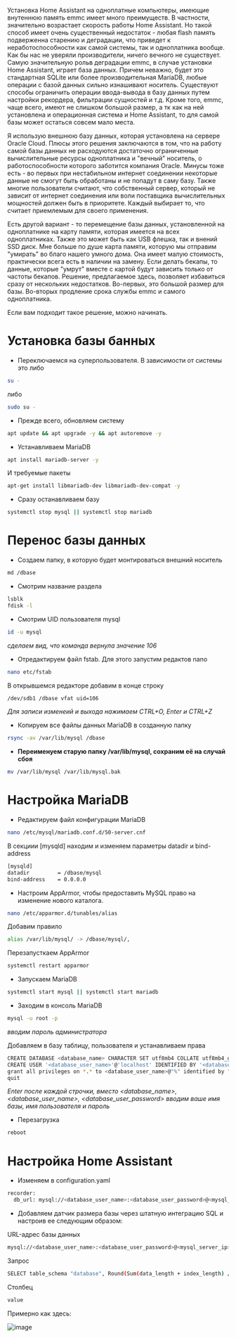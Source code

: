 Установка Home Assistant на одноплатные компьютеры, имеющие внутеннюю память emmc имеет много преимуществ. 
В частности, значительно возрастает скорость работы Home Assistant. 
Но такой способ имеет очень существенный недостаток - любая flash память подверженна старению и деградации, что приведет к неработоспособности как самой системы, так и одноплатника вообще. 
Как бы нас не уверяли производители, ничего вечного не существует. Самую значительную рольв деградации emmc, в случае установки Home Assistant, играет база данных. 
Причем неважно, будет это стандартная SQLite или более производительная MariaDB, любые операции с базой данных сильно изнашивают носитель. 
Существуют способы ограничить операции ввода-вывода в базу данных путем настройки рекордера, фильтрации сущностей и т.д. 
Кроме того, emmc, чаще всего, имеют не слишком большой размер, а тк как на ней установлена и операционная система и Home Assistant, то для самой базы может остаться совсем мало места.

Я использую внешнюю базу данных, которая установлена на сервере Oracle Cloud. 
Плюсы этого решения заключаются в том, что на работу самой базы данных не расходуются достаточно ограниченные вычислительные ресурсы одноплатника и "вечный" носитель, о работоспособности которого заботится компания Oracle. 
Минусы тоже есть - во первых при нестабильном интернет соединении некоторые данные не смогут быть обработаны и не попадут в саму базу. 
Также многие пользователи считают, что собственный сервер, который не зависит от интернет соединения или воли поставщика вычислительных мощностей должен быть в приоритете. 
Каждый выбирает то, что считает приемлемым для своего применения.

Есть другой вариант - то перемещение базы данных, установленной на одноплатнике на карту памяти, которая имеется на всех одноплатниках. 
Также это может быть как USB флешка, так и внений SSD диск. Мне больше по душе карта памяти, которую мы отправим "умирать" во благо нашего умного дома. Она имеет малую стоимость, практически всега есть в наличии на замену. 
Если делать бекапы, то данные, которые "умрут" вместе с картой будут зависить только от частоты бекапов.
Решение, предлагаемое здесь, позволяет избавиться сразу от нескольких недостатков.  Во-первых, это большой размер для базы. Во-вторых продление срока службы emmc и самого одноплатника.

Если вам подходит такое решение, можно начинать.

# Установка базы банных
- Переключаемся на суперпользователя.
В зависимости от системы это либо 
```bash
su -
```
либо 
```bash
sudo su -
```
- Прежде всего, обновляем систему
```bash
apt update && apt upgrade -y && apt autoremove -y
```

- Устанавливаем MariaDB
```bash
apt install mariadb-server -y
```
И требуемые пакеты
```bash
apt-get install libmariadb-dev libmariadb-dev-compat -y
```
- Сразу останавливаем базу
```bash
systemctl stop mysql || systemctl stop mariadb
```
# Перенос базы данных
- Создаем папку, в которую будет монтироваться внешний носитель
```bash
md /dbase
```
- Смотрим название раздела
```bash
lsblk
fdisk -l
```
- Смотрим UID пользователя mysql
```bash
id -u mysql
```
*сделаем вид, что команда вернула значение 106*

- Отредактируем файл fstab. Для этого запустим редактов nano
```bash
nano etc/fstab
```
В открывшемся редакторе добавим в конце строку
```bash
/dev/sdb1 /dbase vfat uid=106
```
*Для записи изменеий и выхода нажимаем CTRL+O, Enter и CTRL+Z*

- Копируем все файлы данных MariaDB в созданную папку
```bash
rsync -av /var/lib/mysql /dbase
```
- **Переименуем старую папку /var/lib/mysql, сохраним её на случай сбоя**
```bash
mv /var/lib/mysql /var/lib/mysql.bak
```
# Настройка MariaDB
- Редактируем файл конфигурации MariaDB
```bash
nano /etc/mysql/mariadb.conf.d/50-server.cnf
```
В секциии [mysqld] находим и изменяем параметры datadir и bind-address
```bash
[mysqld]
datadir         = /dbase/mysql
bind-address    = 0.0.0.0
```
- Настроим AppArmor, чтобы предоставить MySQL право на изменение нового каталога.
```bash
nano /etc/apparmor.d/tunables/alias
```
Добавим правило
```bash
alias /var/lib/mysql/ -> /dbase/mysql/,
```
Перезапусткаем AppArmor
```bash
systemctl restart apparmor
```
- Запускаем MariaDB
```bash
systemctl start mysql || systemctl start mariadb
```

- Заходим в консоль MariaDB
```bash
mysql -u root -p
```
*вводим пароль администратора*

Добавляем в базу таблицу, пользователя и устанавливаем права
```bash
CREATE DATABASE <database_name> CHARACTER SET utf8mb4 COLLATE utf8mb4_general_ci; 
CREATE USER '<database_user_name>'@'localhost' IDENTIFIED BY '<database_user_password>'; 
grant all privileges on *.* to <database_user_name>@"%" identified by "<database_user_password>"; 
quit
```
*Enter после каждой строчки, вместо <database_name>, <database_user_name>, <database_user_password> вводим ваше имя базы, имя пользователя и пароль*

- Перезагрузка
```bash
reboot
```

# Настройка Home Assistant

- Изменяем в configuration.yaml 

```bash
recorder:
  db_url: mysql://<database_user_name>:<database_user_password>@<mysql_server_ip>/<database_name>?charset=utf8mb4
```

- Добавляем датчик размера базы через штатную интеграцию SQL и настроив ее следующим образом:

URL-адрес базы данных
```bash
mysql://<database_user_name>:<database_user_password>@<mysql_server_ip>/<database_name>?charset=utf8mb4
```
Запрос
```bash
SELECT table_schema "database", Round(Sum(data_length + index_length) / 1024 / 1024, 1) "value" FROM information_schema.tables WHERE table_schema="<database_name>" GROUP BY table_schema;
```
Столбец
```bash
value
```

Примерно как здесь:

![image](https://user-images.githubusercontent.com/69485846/177888525-249279d1-e186-477b-a470-6ddfe77f3409.png)


